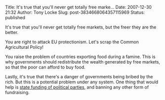 Title: It's true that you'll never get totally free marke...
Date: 2007-12-30 21:32
Author: Tony Locke
Slug: post-3834668064357115969
Status: published

It's true that you'll never get totally free markets, but the freer they are the better.  
  
You are right to attack EU protectionism. Let's scrap the Common Agricultural Policy!  
  
You raise the problem of countries exporting food during a famine. This is why governments should redistribute the wealth generated by free markets, so that the poor can afford to buy food.  
  
Lastly, it's true that there's a danger of governments being bribed by the rich. But this is a potential problem under any system. One thing that would help is [state funding of political parties](http://www.tlocke.org.uk/page/13), and banning any other form of fundraising.
